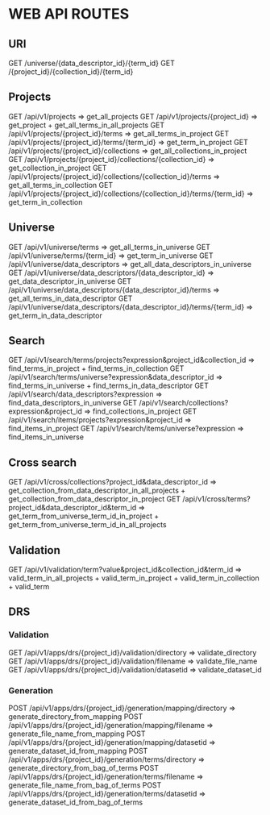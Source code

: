 WEB API ROUTES
==============

## URI

GET /universe/{data_descriptor_id}/{term_id}
GET /{project_id}/{collection_id}/{term_id}

## Projects

GET /api/v1/projects                                                          => get_all_projects
GET /api/v1/projects/{project_id}                                             => get_project + get_all_terms_in_all_projects
GET /api/v1/projects/{project_id}/terms                                       => get_all_terms_in_project
GET /api/v1/projects/{project_id}/terms/{term_id}                             => get_term_in_project
GET /api/v1/projects/{project_id}/collections                                 => get_all_collections_in_project
GET /api/v1/projects/{project_id}/collections/{collection_id}                 => get_collection_in_project
GET /api/v1/projects/{project_id}/collections/{collection_id}/terms           => get_all_terms_in_collection
GET /api/v1/projects/{project_id}/collections/{collection_id}/terms/{term_id} => get_term_in_collection

## Universe

GET /api/v1/universe/terms                                                 => get_all_terms_in_universe
GET /api/v1/universe/terms/{term_id}                                       => get_term_in_universe
GET /api/v1/universe/data_descriptors                                      => get_all_data_descriptors_in_universe
GET /api/v1/universe/data_descriptors/{data_descriptor_id}                 => get_data_descriptor_in_universe
GET /api/v1/universe/data_descriptors/{data_descriptor_id}/terms           => get_all_terms_in_data_descriptor
GET /api/v1/universe/data_descriptors/{data_descriptor_id}/terms/{term_id} => get_term_in_data_descriptor

## Search

GET /api/v1/search/terms/projects?expression&project_id&collection_id => find_terms_in_project + find_terms_in_collection
GET /api/v1/search/terms/universe?expression&data_descriptor_id       => find_terms_in_universe + find_terms_in_data_descriptor
GET /api/v1/search/data_descriptors?expression                        => find_data_descriptors_in_universe
GET /api/v1/search/collections?expression&project_id                  => find_collections_in_project
GET /api/v1/search/items/projects?expression&project_id               => find_items_in_project
GET /api/v1/search/items/universe?expression                          => find_items_in_universe

## Cross search

GET /api/v1/cross/collections?project_id&data_descriptor_id   => get_collection_from_data_descriptor_in_all_projects +
                                                                 get_collection_from_data_descriptor_in_project
GET /api/v1/cross/terms?project_id&data_descriptor_id&term_id => get_term_from_universe_term_id_in_project +
                                                                 get_term_from_universe_term_id_in_all_projects

## Validation

GET /api/v1/validation/term?value&project_id&collection_id&term_id => valid_term_in_all_projects +
                                                                      valid_term_in_project +
                                                                      valid_term_in_collection +
                                                                      valid_term

## DRS

### Validation

GET /api/v1/apps/drs/{project_id}/validation/directory => validate_directory
GET /api/v1/apps/drs/{project_id}/validation/filename  => validate_file_name
GET /api/v1/apps/drs/{project_id}/validation/datasetid => validate_dataset_id

### Generation

POST /api/v1/apps/drs/{project_id}/generation/mapping/directory => generate_directory_from_mapping
POST /api/v1/apps/drs/{project_id}/generation/mapping/filename  => generate_file_name_from_mapping
POST /api/v1/apps/drs/{project_id}/generation/mapping/datasetid => generate_dataset_id_from_mapping
POST /api/v1/apps/drs/{project_id}/generation/terms/directory   => generate_directory_from_bag_of_terms
POST /api/v1/apps/drs/{project_id}/generation/terms/filename    => generate_file_name_from_bag_of_terms
POST /api/v1/apps/drs/{project_id}/generation/terms/datasetid   => generate_dataset_id_from_bag_of_terms
